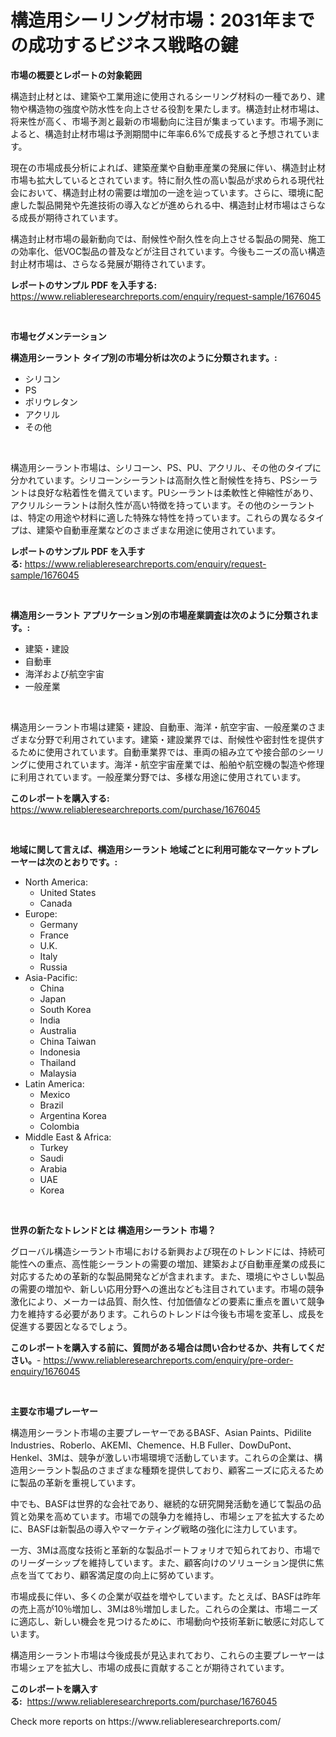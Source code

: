 <p><h1>構造用シーリング材市場：2031年までの成功するビジネス戦略の鍵</h1></p><p><strong>市場の概要とレポートの対象範囲</strong></p>
<p><p>構造封止材とは、建築や工業用途に使用されるシーリング材料の一種であり、建物や構造物の強度や防水性を向上させる役割を果たします。構造封止材市場は、将来性が高く、市場予測と最新の市場動向に注目が集まっています。市場予測によると、構造封止材市場は予測期間中に年率6.6%で成長すると予想されています。</p><p>現在の市場成長分析によれば、建築産業や自動車産業の発展に伴い、構造封止材市場も拡大しているとされています。特に耐久性の高い製品が求められる現代社会において、構造封止材の需要は増加の一途を辿っています。さらに、環境に配慮した製品開発や先進技術の導入などが進められる中、構造封止材市場はさらなる成長が期待されています。</p><p>構造封止材市場の最新動向では、耐候性や耐久性を向上させる製品の開発、施工の効率化、低VOC製品の普及などが注目されています。今後もニーズの高い構造封止材市場は、さらなる発展が期待されています。</p></p>
<p><strong>レポートのサンプル PDF を入手する:</strong> <a href="https://www.reliableresearchreports.com/enquiry/request-sample/1676045">https://www.reliableresearchreports.com/enquiry/request-sample/1676045</a></p>
<p>&nbsp;</p>
<p><strong>市場セグメンテーション</strong></p>
<p><strong>構造用シーラント タイプ別の市場分析は次のように分類されます。:</strong></p>
<p><ul><li>シリコン</li><li>PS</li><li>ポリウレタン</li><li>アクリル</li><li>その他</li></ul></p>
<p>&nbsp;</p>
<p><p>構造用シーラント市場は、シリコーン、PS、PU、アクリル、その他のタイプに分かれています。シリコーンシーラントは高耐久性と耐候性を持ち、PSシーラントは良好な粘着性を備えています。PUシーラントは柔軟性と伸縮性があり、アクリルシーラントは耐久性が高い特徴を持っています。その他のシーラントは、特定の用途や材料に適した特殊な特性を持っています。これらの異なるタイプは、建築や自動車産業などのさまざまな用途に使用されています。</p></p>
<p><strong>レポートのサンプル PDF を入手する:</strong>&nbsp;<a href="https://www.reliableresearchreports.com/enquiry/request-sample/1676045">https://www.reliableresearchreports.com/enquiry/request-sample/1676045</a></p>
<p>&nbsp;</p>
<p><strong> 構造用シーラント アプリケーション別の市場産業調査は次のように分類されます。:</strong></p>
<p><ul><li>建築・建設</li><li>自動車</li><li>海洋および航空宇宙</li><li>一般産業</li></ul></p>
<p>&nbsp;</p>
<p><p>構造用シーラント市場は建築・建設、自動車、海洋・航空宇宙、一般産業のさまざまな分野で利用されています。建築・建設業界では、耐候性や密封性を提供するために使用されています。自動車業界では、車両の組み立てや接合部のシーリングに使用されています。海洋・航空宇宙産業では、船舶や航空機の製造や修理に利用されています。一般産業分野では、多様な用途に使用されています。</p></p>
<p><strong>このレポートを購入する:</strong>&nbsp; <a href="https://www.reliableresearchreports.com/purchase/1676045">https://www.reliableresearchreports.com/purchase/1676045</a></p>
<p>&nbsp;</p>
<p><strong>地域に関して言えば、構造用シーラント 地域ごとに利用可能なマーケットプレーヤーは次のとおりです。:</strong></p>
<p><ul>
    <li>
        North America:
        <ul>
            <li>United States</li>
            <li>Canada</li>
        </ul>
    </li>
    <li>
        Europe:
        <ul>
            <li>Germany</li>
            <li>France</li>
            <li>U.K.</li>
            <li>Italy</li>
            <li>Russia</li>
        </ul>
    </li>
    <li>
        Asia-Pacific:
        <ul>
            <li>China</li>
            <li>Japan</li>
            <li>South Korea</li>
            <li>India</li>
            <li>Australia</li>
            <li>China Taiwan</li>
            <li>Indonesia</li>
            <li>Thailand</li>
            <li>Malaysia</li>
        </ul>
    </li>
    <li>
        Latin America:
        <ul>
            <li>Mexico</li>
            <li>Brazil</li>
            <li>Argentina Korea</li>
            <li>Colombia</li>
        </ul>
    </li>
    <li>
        Middle East & Africa:
        <ul>
            <li>Turkey</li>
            <li>Saudi</li>
            <li>Arabia</li>
            <li>UAE</li>
            <li>Korea</li>
        </ul>
    </li>
    </ul></p>
<p>&nbsp;</p>
<p><strong>世界の新たなトレンドとは 構造用シーラント 市場？</strong></p>
<p><p>グローバル構造シーラント市場における新興および現在のトレンドには、持続可能性への重点、高性能シーラントの需要の増加、建築および自動車産業の成長に対応するための革新的な製品開発などが含まれます。また、環境にやさしい製品の需要の増加や、新しい応用分野への進出なども注目されています。市場の競争激化により、メーカーは品質、耐久性、付加価値などの要素に重点を置いて競争力を維持する必要があります。これらのトレンドは今後も市場を変革し、成長を促進する要因となるでしょう。</p></p>
<p><strong>このレポートを購入する前に、質問がある場合は問い合わせるか、共有してください。</strong>- <a href="https://www.reliableresearchreports.com/enquiry/pre-order-enquiry/1676045">https://www.reliableresearchreports.com/enquiry/pre-order-enquiry/1676045</a></p>
<p>&nbsp;</p>
<p><strong>主要な市場プレーヤー</strong></p>
<p><p>構造用シーラント市場の主要プレーヤーであるBASF、Asian Paints、Pidilite Industries、Roberlo、AKEMI、Chemence、H.B Fuller、DowDuPont、Henkel、3Mは、競争が激しい市場環境で活動しています。これらの企業は、構造用シーラント製品のさまざまな種類を提供しており、顧客ニーズに応えるために製品の革新を重視しています。</p><p>中でも、BASFは世界的な会社であり、継続的な研究開発活動を通じて製品の品質と効果を高めています。市場での競争力を維持し、市場シェアを拡大するために、BASFは新製品の導入やマーケティング戦略の強化に注力しています。</p><p>一方、3Mは高度な技術と革新的な製品ポートフォリオで知られており、市場でのリーダーシップを維持しています。また、顧客向けのソリューション提供に焦点を当てており、顧客満足度の向上に努めています。</p><p>市場成長に伴い、多くの企業が収益を増やしています。たとえば、BASFは昨年の売上高が10％増加し、3Mは8％増加しました。これらの企業は、市場ニーズに適応し、新しい機会を見つけるために、市場動向や技術革新に敏感に対応しています。</p><p>構造用シーラント市場は今後成長が見込まれており、これらの主要プレーヤーは市場シェアを拡大し、市場の成長に貢献することが期待されています。</p></p>
<p><strong>このレポートを購入する:</strong>&nbsp;&nbsp;<a href="https://www.reliableresearchreports.com/purchase/1676045">https://www.reliableresearchreports.com/purchase/1676045</a></p>
<p>Check more reports on https://www.reliableresearchreports.com/</p>
